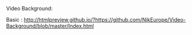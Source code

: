 


Video Background:

Basic :  http://htmlpreview.github.io/?https://github.com/NikEurope/Video-Background/blob/master/Index.html


